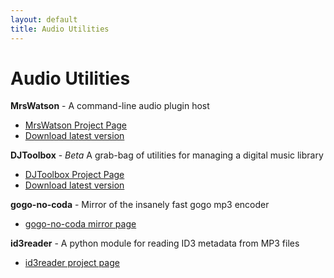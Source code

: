 ```yaml
---
layout: default
title: Audio Utilities
---
```


Audio Utilities
===============

**MrsWatson** - A command-line audio plugin host

* [MrsWatson Project Page](http://teragonaudio.github.com/MrsWatson)
* [Download latest version](http://static.teragonaudio.com/MrsWatson.zip)

**DJToolbox** - *Beta* A grab-bag of utilities for managing a digital music library

* [DJToolbox Project Page](http://teragonaudio.github.com/DJToolbox)
* [Download latest version](http://static.teragonaudio.com/DJToolbox.zip)

**gogo-no-coda** - Mirror of the insanely fast gogo mp3 encoder

* [gogo-no-coda mirror page](https://github.com/teragonaudio/gogo-no-coda)

**id3reader** - A python module for reading ID3 metadata from MP3 files

* [id3reader project page](https://github.com/nikreiman/id3reader)

